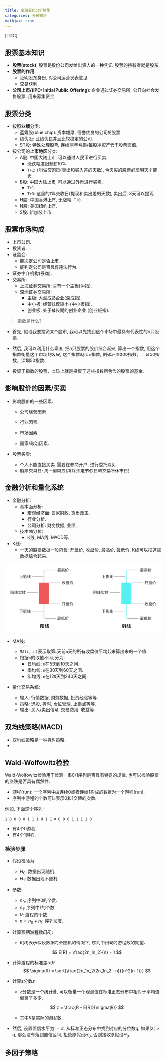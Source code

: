 ```yaml
---
title: 金融量化分析模型
categories: 金融知识
mathjax: true
---
```




[TOC]



## 股票基本知识

* **股票(stock)**: 股票是股份公司发给出资人的一种凭证. 股票的持有者就是股东.
* **股票的作用**:
  * 证明股东身份, 对公司运营发表意见.
  * 交易获利.
* **公司上市/(IPO: Initial Public Offering)**: 企业通过证券交易所, 公开向社会发售股票, 用来募集资金.



## 股票分类

* 按照**业绩**分类:
  * 蓝筹股(blue chip): 资本雄厚, 信誉优良的公司的股票.
  * 绩优股: 业绩优良并且比较稳定的公司.
  * ST股: 特殊处理股票, 连续两年亏损/每股净资产低于股票面值.
* 按公司的**上市地区**分类:
  * A股: 中国大陆上市, 可以通过人民币进行买卖.
    * 涨跌幅度限制在10%.
    * `T+1`: `T`叫做交割日(卖出和买入差的天数), 今天买的股票必须明天才能卖.
  * B股: 中国大陆上市, 可以通过外币进行买卖.
    * `T+1`.
    * `T+3`: 这里的`T`叫交收日(提现和卖出差的天数), 卖出后, 3天可以提现.
  * H股: 中国香港上市, 无涨幅, `T+0`.
  * N股: 美国纽约上市.
  * S股: 新加坡上市.



## 股票市场构成

* 上市公司.
* 投资者.
* 证监会:
  * 能决定公司是否上市.
  * 能判定公司是否具有违法行为.
* 证券中介机构(券商).
* 交易所:
  * 上海证券交易所: 只有一个主板(沪指).
  * 深圳证券交易所: 
    * 主板: 大型成熟企业(深成指).
    * 中小板: 经营规模较小 (中小板指).
    * 创业板: 处于成长期的创业企业 (创业板指).

> 指数是什么?

* 首先, 假设我要投资某个股市, 我可以先找到这个市场中最具有代表性的$n$​只股票.

* 然后, 我可以利用什么算法, 把$n$只股票的股价综合起来, 算出一个指数, 用这个指数衡量这个市场的发展, 这个指数就叫n指数, 例如沪深300指数，上证50指数，深圳50指数.

* 投资于指数的股票，本质上就是投资于这些指数所包含的股票的基金.



## 影响股价的因素/买卖

* 影响股价的一些因素:

  * 公司经营因素.

  * 行业因素.

  * 市场因素.

  * 国家/政治因素.

* 股票买卖:

  * 个人不能直接买卖, 需要在券商开户, 进行委托购买.
  * 股票交易日: 周一到周五(排除法定节假日和交易所休市日).



## 金融分析和量化系统

* 金融分析:
  * 基本面分析: 
    * 宏观经济面: 国家财政, 货币政策.
    * 行业分析.
    * 公司分析: 财务数据, 业绩.
  * 技术面分析:
    * K线, MA线, MACD等.
* K线:
  * 一天的股票数据一般包含: 开盘价, 收盘价, 最高价, 最低价. K线可以把这些数据综合起来.

![K线结构](./quant_analysis/image-20240526181357122.png)

* MA线:
  * `MA(i, n)`表示取第`i`天前`n`天的所有收盘价平均起来算出来的一个值.
  * 根据`n`的取值不同, 分为:
    * 日均线: `n`在5天到10天之间.
    * 季均线: `n`在30天到60天之间.
    * 年均线: `n`在120天到240天之间.

* 量化交易系统:
  * 输入: 行情数据, 财务数据, 投资经验等等.
  * 策略: 选股, 择时, 仓位管理, 止损点等等.
  * 输出: 买入/卖出信号, 交易费用, 收益等.





## 双均线策略(MACD)

* 双均线策略是一种择时策略.
* 

## Wald-Wolfowitz检验

Wald-Wolfowitz检验用于检测一串0/1序列是否具有特定的规律, 也可以检验股票的涨跌是否具有偶然性.

* 游程(run): 一个序列中由连续0或者连续1构成的数据为一个游程(run). 
* 序列中游程的个数可以表示0和1交替的次数. 

例如, 下面这个序列:

`1 0 0 0 0 1 1 1 0 1 1 0 0 0 0 1 1 1 1 0`

* 有4个0游程.
* 有4个1游程.

### 检验步骤

* 假设检验为:

  * $H_0$: 数据出现随机.
  * $H_1$: 数据出现不随机.

* 参数:

  * $n_0$: 序列中0的个数.
  * $n_1$: 序列中1的个数.
  * $R$: 游程的个数.
  * $n = n_0 + n_1$: 序列长度.

* 计算预期游程数$E[R]$:

  * $E[R]$表示假设数据完全随机的情况下, 序列中出现的游程数的期望.

  $$
  E[R] = \frac{2n_1n_2}{n} + 1
  $$

  

* 计算游程的标准差$\sigma(R)$
  $$
  \sigma(R) = \sqrt{\frac{2n_1n_2(2n_1n_2 - n)}{n^2(n-1)}}
  $$

* 计算z分数$z$

  * $z$分数是一个统计量, 可以衡量一个观测值在标准正态分布中相对于平均值偏离了多少.

  $$
  z = \frac{R - E[R]}{\sigma(R)}
  $$

  * 其中$R$是实际的游程数.

* 然后, 设置置信水平为$1 - \alpha$, 从标准正态分布中找到对应的分位数$q$, 如果$|z| > q$, 那么没有落到置信区间, 拒绝原假设$H_0$, 否则接收原假设$H_0$.



## 多因子策略

### 
